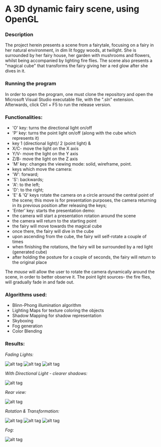 # A 3D dynamic fairy scene, using OpenGL

### Description ###
The project herein presents a scene from a fairytale, focusing on a fairy in her natural environment, in dim lit foggy woods, at twilight. 
She is surrounded by her fairy house, her garden with mushrooms and flowers,
whilst being accompanied by lighting fire flies.
The scene also presents a "magical cube" that transforms the fairy giving her a red glow after she dives in it.

### Running the program ###
In order to open the program, one must clone the repository and open the Microsoft Visual Studio 
executable file, with the ".sln" extension. 
Afterwards, click Ctrl + F5 to run the release version.

### Functionalities: ###
* 'O' key: turns the directional light on/off
* 'P' key: turns the point light on/off (along with the cube which represents it)
* key 1 (directional light)/ 2 (point light) &
 * X/C- move the light on the X axis
 * Y/V- move the light on the Y axis
 * Z/B- move the light on the Z axis
* 'M' key: changes the viewing mode: solid, wireframe, point.
* keys which move the camera:
 * 'W': forward;
 * 'S': backwards;
 * 'A': to the left;
 * 'D': to the right;
* 'E' & 'Q' keys rotate the camera on a circle arround the central point of the scene; this move is for presentation purposes, the camera returning in its previous position after releasing the keys;
* 'Enter' key: starts the presentation demo:
 * the camera will start a presentation rotation around the scene
 * the camera will return to the starting point
 * the fairy will move towards the magical cube
 * once there, the fairy will dive in the cube
 * upon ascending from the cube, the fairy will self-rotate a couple of times
 * when finishing the rotations, the fairy will be surrounded by a red light (generated cube)
 * after holding the posture for a couple of seconds, the fairy will return to the original place

The _mouse_ will allow the user to rotate the camera dynamically around the scene, in order to better observe it.
The point light sources- the fire flies, will gradually fade in and fade out.

### Algorithms used: ###
* Blinn-Phong illumination algorithm
* Lighting Maps for texture coloring the objects
* Shadow Mapping for shadow representation
* Skyboxing
* Fog generation
* Color Blending

### Results: ###

_Fading Lights:_

![alt tag](https://scontent.fomr1-1.fna.fbcdn.net/v/t1.0-9/17264873_726937494151001_9222063461118300049_n.jpg?oh=1678e12b2011008de23a6e3a5a93c43f&oe=5965A807)
![alt tag](https://scontent.fomr1-1.fna.fbcdn.net/v/t1.0-9/17191439_726937584150992_236697689748883671_n.jpg?oh=6f8eac7f0168f67fbb9eb9118b7a3fc6&oe=592998F7)
![alt tag](https://scontent.fomr1-1.fna.fbcdn.net/v/t1.0-9/17202898_726937594150991_7209313727616257028_n.jpg?oh=2d398f109e373e36ffb6e5575011bb6a&oe=59284FC7)

_With Directional Light - clearer shadows:_

![alt tag](https://scontent.fomr1-1.fna.fbcdn.net/v/t1.0-9/17264387_726939524150798_5415735021025600985_n.jpg?oh=0f1bd1aaedd435e5fe08a5afcbea0da6&oe=5932C21C)

_Rear view:_

![alt tag](https://scontent.fomr1-1.fna.fbcdn.net/v/t1.0-9/17264408_726937484151002_5636214755703326908_n.jpg?oh=e85d0d3a8e6987f722ac793b1252ae84&oe=596ED129)

_Rotation & Transformation:_

![alt tag](https://scontent.fomr1-1.fna.fbcdn.net/v/t1.0-9/17202829_726937567484327_8916531692140047486_n.jpg?oh=c2fc12f5e51bc97dfac19b2c9a7f1495&oe=593304D5)
![alt tag](https://scontent.fomr1-1.fna.fbcdn.net/v/t1.0-9/17155246_726937577484326_838099798483227909_n.jpg?oh=e8f3f787c398ac9b1a382c6ef11d554c&oe=59264642)
![alt tag](https://scontent.fomr1-1.fna.fbcdn.net/v/t1.0-9/14717149_726937490817668_354807066821206055_n.jpg?oh=5c134c1da65445bc83ef3648632726d1&oe=59724A4E)

_Fog:_

![alt tag](https://scontent.fomr1-1.fna.fbcdn.net/v/t1.0-9/17203165_726937477484336_730422407652615924_n.jpg?oh=fcae6d42fed1844c762c36f8f62ca6c3&oe=5926521F)

